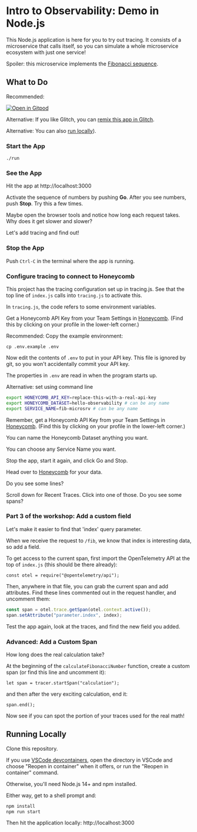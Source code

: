 # Intro to Observability: Demo in Node.js

This Node.js application is here for you to try out tracing.
It consists of a microservice that calls itself, so you can simulate a whole microservice ecosystem with just one service!

Spoiler: this microservice implements the <a href="https://en.wikipedia.org/wiki/Fibonacci_number">Fibonacci sequence</a>.

## What to Do

Recommended:

[![Open in Gitpod](https://gitpod.io/button/open-in-gitpod.svg)](https://gitpod.io/#https://github.com/honeycombio/intro-to-o11y-nodejs)

Alternative:
If you like Glitch, you can [remix this app in Glitch](https://glitch.com/edit/#!/intro-to-o11y-nodejs?path=README.md%3A1%3A0).

Alternative: You can also [run locally](#running-locally)).

### Start the App

`./run`

### See the App

Hit the app at http://localhost:3000

Activate the sequence of numbers by pushing **Go**. After you see numbers, push **Stop**. Try this a few times.

Maybe open the browser tools and notice how long each request takes.
Why does it get slower and slower?

Let's add tracing and find out!

### Stop the App

Push `Ctrl-C` in the terminal where the app is running.

### Configure tracing to connect to Honeycomb

This project has the tracing configuration set up in tracing.js.
See that the top line of `index.js` calls into `tracing.js` to activate this.

In `tracing.js`, the code refers to some environment variables.

Get a Honeycomb API Key from your Team Settings in [Honeycomb](https://ui.honeycomb.io).
(Find this by clicking on your profile in the lower-left corner.)

Recommended:
Copy the example environment:

`cp .env.example .env`

Now edit the contents of `.env` to put in your API key.
This file is ignored by git, so you won't accidentally commit your API key.

The properties in `.env` are read in when the program starts up.

Alternative: set using command line

```bash
export HONEYCOMB_API_KEY=replace-this-with-a-real-api-key
export HONEYCOMB_DATASET=hello-observability # can be any name
export SERVICE_NAME=fib-microsrv # can be any name
```

Remember, get a Honeycomb API Key from your Team Settings in [Honeycomb](https://ui.honeycomb.io). (Find this by clicking on your profile in the lower-left corner.)

You can name the Honeycomb Dataset anything you want.

You can choose any Service Name you want.

Stop the app, start it again, and click Go and Stop.

Head over to [Honeycomb](https://ui.honeycomb.io) for your data.

Do you see some lines?

Scroll down for Recent Traces. Click into one of those. Do you see some spans?

### Part 3 of the workshop: Add a custom field

Let's make it easier to find that 'index' query parameter.

When we receive the request to `/fib`, we know that index is interesting data, so add a field.

To get access to the current span, first import the OpenTelemetry API at the top of `index.js` (this should be there already):

`const otel = require("@opentelemetry/api");`

Then, anywhere in that file, you can grab the current span and add attributes.
Find these lines commented out in the request handler, and uncomment them:

```js
const span = otel.trace.getSpan(otel.context.active());
span.setAttribute("parameter.index", index);
```

Test the app again, look at the traces, and find the new field you added.

### Advanced: Add a Custom Span

How long does the real calculation take?

At the beginning of the `calculateFibonacciNumber` function, create a custom span (or find this line and uncomment it):

`let span = tracer.startSpan("calculation");`

and then after the very exciting calculation, end it:

`span.end();`

Now see if you can spot the portion of your traces used for the real math!

## Running Locally

Clone this repository.

If you use [VSCode devcontainers](https://code.visualstudio.com/docs/remote/containers-tutorial), open the directory in VSCode and choose "Reopen in container" when it offers, or run the "Reopen in container" command.

Otherwise, you'll need Node.js 14+ and npm installed.

Either way, get to a shell prompt and:

```sh
npm install
npm run start
```

Then hit the application locally: http://localhost:3000

